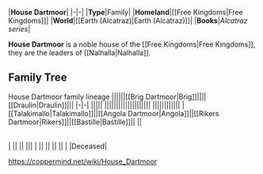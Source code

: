 |**House Dartmoor**|
|-|-|
|**Type**|Family|
|**Homeland**|[[Free Kingdoms\|Free Kingdoms]]|
|**World**|[[Earth (Alcatraz)\|Earth (Alcatraz)]]|
|**Books**|*Alcatraz series*|

**House Dartmoor** is a noble house of the [[Free Kingdoms\|Free Kingdoms]], they are the leaders of [[Nalhalla\|Nalhalla]].

## Family Tree
House Dartmoor family lineage
||||||[[Brig Dartmoor\|Brig]]||||[[Draulin\|Draulin]]|||
|-|-|
|||||
||||||||||||||||||||
||||||||||||
|[[Talakimallo\|Talakimallo]]||[[Angola Dartmoor\|Angola]]||[[Rikers Dartmoor\|Rikers]]||[[Bastille\|Bastille]]||
||

|||
|-|-|
|
||
||
|||
|
||
||
||
||
| |Deceased|




https://coppermind.net/wiki/House_Dartmoor
